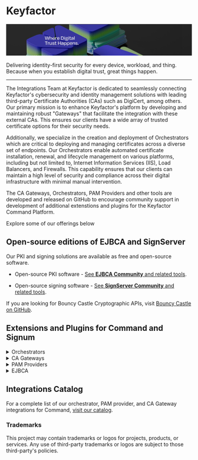 # Keyfactor
<img src="wearekeyfactor_cover.jpg"/>

Delivering identity-first security for every device, workload, and thing. Because when you establish digital trust, great things happen.

---

The Integrations Team at Keyfactor is dedicated to seamlessly connecting Keyfactor's cybersecurity and identity management solutions with leading third-party Certificate Authorities (CAs) such as DigiCert, among others. Our primary mission is to enhance Keyfactor's platform by developing and maintaining robust "Gateways" that facilitate the integration with these external CAs. This ensures our clients have a wide array of trusted certificate options for their security needs.

Additionally, we specialize in the creation and deployment of Orchestrators which are critical to deploying and managing certificates across a diverse set of endpoints. Our Orchestrators enable automated certificate installation, renewal, and lifecycle management on various platforms, including but not limited to, Internet Information Services (IIS), Load Balancers, and Firewalls. This capability ensures that our clients can maintain a high level of security and compliance across their digital infrastructure with minimal manual intervention.

The CA Gateways, Orchestrators, PAM Providers and other tools are developed and released on GitHub to encourage community support in development of additional extenstions and plugins for the Keyfactor Command Platform.

Explore some of our offerings below

## Open-source editions of EJBCA and SignServer 

Our PKI and signing solutions are available as free and open-source software. 

- Open-source PKI software - [See **EJBCA Community** and related tools](https://github.com/search?q=org%3AKeyfactor%20ejbca&type=repositories&s=stars).

- Open-source signing software - [See **SignServer Community** and related tools](https://github.com/search?q=org%3AKeyfactor+signserver&type=repositories&s=stars).

If you are looking for Bouncy Castle Cryptographic APIs, visit [Bouncy Castle on GitHub](https://github.com/bcgit). 

## Extensions and Plugins for Command and Signum
<details>
	<summary>Orchestrators</summary>

# [All Orchestrators](https://github.com/orgs/Keyfactor/repositories?q=keyfactor-universal-orchestrator&type=public&language=&sort=stargazers)

<table>
  <tr>
    <td colspan=3>
      Some of the most starred Universal Orchestrator extensions
    </td>
  </tr>
  <tr>
    <td>
      <a href="https://github.com/Keyfactor/iis-orchestrator">
        <img src="https://avatars.githubusercontent.com/u/6154722?s=200&v=4" alt="IIS/WinCert Orchestrator" title="IIS/WinCert Orchestrator" width="75">
      </a>
    </td>
    <td>
      <a href="https://github.com/Keyfactor/azurekeyvault-orchestrator">
        <img src="https://avatars.githubusercontent.com/u/6844498?s=200&v=4" alt="Azure Key Vault Universal Orchestrator" title="Azure Key Vault Universal Orchestrator" width="75">
      </a>
    </td>
    <td>
      <a href="https://github.com/Keyfactor/aws-orchestrator">
        <img src="https://avatars.githubusercontent.com/u/2232217?s=200&v=4" alt="AWS Certificate Manager" title="AWS Certificate Manager" width="75">
      </a>
    </td>
  </tr>
  <tr>
    <td>
      <a href="https://github.com/Keyfactor/paloalto-firewall-orchestrator">
        <img src="https://avatars.githubusercontent.com/u/4855743?s=200&v=4" alt="PaloAlto VM Firewall Orchestrator" title="PaloAlto VM Firewall Orchestrator" width="75">
      </a>
    </td>
    <td>
      <a href="https://github.com/Keyfactor/akamai-cps-orchestrator">
        <img src="https://avatars.githubusercontent.com/u/5497190?s=200&v=4" alt="Akamai Certificate Provisioning System Orchestrator" title="Akamai Certificate Provisioning System Orchestrator" width="75">
      </a>
    </td>
    <td>
      <a href="https://github.com/Keyfactor/f5-rest-orchestrator">
        <img src="https://avatars.githubusercontent.com/u/8935905?s=200&v=4" alt="F5Networks Rest Orchestrator" title="F5Networks Rest Orchestrator" width="75">
      </a>
    </td>
  </tr>
  <tr>
    <td colspan=3>
      <a href="https://github.com/orgs/Keyfactor/repositories?q=keyfactor-universal-orchestrator&type=public&language=&sort=stargazers">Click here for our full list of Universal Orchestrators</a>
    </td>
  </tr>
</table>

</details> 

<details>
	<summary>CA Gateways</summary>

# [All CA Gateways](https://github.com/orgs/Keyfactor/repositories?q=keyfactor-cagateway&type=public&language=&sort=stargazers)

<table>
  <tr>
    <td colspan=3>
      Some of the most starred CA Gateway extensions
    </td>
  </tr>
  <tr>
    <td>
      <a href="https://github.com/Keyfactor/godaddy-cagateway">
        <img src="https://avatars.githubusercontent.com/u/1406546?s=200&v=4" alt="GoDaddy Gateway" title="GoDaddy Gateway" width="75">
      </a>
    </td>
    <td>
      <a href="https://github.com/Keyfactor/digicert-certcentral-cagateway">
        <img src="https://avatars.githubusercontent.com/u/11575539?s=200&v=4" alt="DigiCert CertCentral Gateway" title="DigiCert CertCentral Gateway" width="75">
      </a>
    </td>
    <td>
      <a href="https://github.com/Keyfactor/entrust-cagateway">
        <img src="https://www.entrust.com/-/media/entrust/corporate/logo-entrust.svg" alt="Entrust Gateway" title="Entrust Gateway" width="75">
      </a>
    </td>
  </tr>
  <tr>
    <td>
      <a href="https://github.com/Keyfactor/sectigo-certmanager-cagateway">
        <img src="https://avatars.githubusercontent.com/u/13418598?s=200&v=4" alt="Sectigo Gateway" title="Sectigo Gateway" width="75">
      </a>
    </td>
    <td></td>
    <td></td>
  </tr>
  <tr>
    <td colspan=3>
      <a href="https://github.com/orgs/Keyfactor/repositories?q=keyfactor-cagateway&type=public&language=&sort=stargazers">Click here for our full list of CA Gateway extensions</a>
    </td>
  </tr>
</table>

</details> 

<details>
	<summary>PAM Providers</summary>

# [All PAM Providers](https://github.com/orgs/Keyfactor/repositories?q=keyfactor-pam&type=public&language=&sort=stargazers)

<table>
  <tr>
    <td colspan=3>
      Some of the most starred PAM Provider  plugins
    </td>
  </tr>
    <td>
      <a href="https://github.com/Keyfactor/cyberark-credentialprovider-pam">
        <img src="https://avatars.githubusercontent.com/u/30869256?s=200&v=4" alt="CyberArk Credential Provider" title="CyberArk Credential Provider" width="75">
      </a>
    </td>
    <td>
      <a href="https://github.com/Keyfactor/delinea-secretserver-pam">
        <img src="https://media.licdn.com/dms/image/C560BAQGhHJZqbWPI7Q/company-logo_200_200/0/1643468128461/delinea_logo?e=2147483647&v=beta&t=i-k1OBNM26VggBZk_mp3JpZLFy62C2eDXhYoS6EUN9s" alt="Delinea SecretServer" title="Delinea SecretServer" width="75">
      </a>
    </td>
    <td>
      <a href="https://github.com/Keyfactor/beyondtrust-beyondinsight-pam">
        <img src="https://avatars.githubusercontent.com/u/21182961?s=200&v=4" alt="BeyondTrust" title="BeyondTrust" width="75">
      </a>
    </td>
  </tr>
  <tr>
    <td>
      <a href="https://github.com/Keyfactor/hashicorp-vault-pam">
        <img src="https://avatars.githubusercontent.com/u/761456?s=200&v=4" alt="HashiCorp Vault" title="HashiCorp Vault" width="75">
      </a>
    </td>
    <td>
      <a href="https://github.com/Keyfactor/gcp-secretmanager-pam">
        <img src="https://avatars.githubusercontent.com/u/2810941?s=200&v=4" alt="Google Secret Manager" title="Google Secret Manager" width="75">
      </a>
    </td>
    <td></td>
  </tr>
  <tr>
    <td colspan=3>
      <a href="https://github.com/orgs/Keyfactor/repositories?q=keyfactor-pam&type=public&language=&sort=stargazers">Click here for our full list of PAM Provider plugins</a>
    </td>
  </tr>
</table>

</details> 
<details>
	<summary>EJBCA</summary>

# [All EJBCA Repositories](https://github.com/orgs/Keyfactor/repositories?q=ejbca&type=public&language=&sort=stargazers)

<table>
  <tr>
    <td colspan=3>
      Some of the most starred EJBCA Repositories
    </td>
  </tr>
    <td>
      <a href="https://github.com/Keyfactor/ejbca-vault-pki-engine">
        <img src="https://hub.docker.com/api/media/repos_logo/v1/library%2Fvault" alt="CEJBCA PKI Vault" title="EJBCA PKI Vault" width="75">
      </a>
    </td>
    <td>
      <a href="https://github.com/Keyfactor/ejbca-cert-manager-issuer">
        <img src="https://github.com/cert-manager/cert-manager/raw/master/logo/logo-small.png" alt="EJBCA Cert Manager Issuer" title="EJBCA Cert Manager Issuer" width="75">
      </a>
    </td>
    <td>
      <a href="https://github.com/Keyfactor/ejbca-k8s-csr-signer">
        <img src="https://kubernetes.io/images/favicon.png" alt="Kubernetes logo" title="K8s" align="left" height="75" >
      </a>
    </td>
  </tr>
  <tr>
    <td colspan=3>
      <a href="https://github.com/orgs/Keyfactor/repositories?q=ejbca&type=public&language=&sort=stargazers">Click here for our full list of EJBCA repositories</a>
    </td>
  </tr>
</table>

</details> 


## Integrations Catalog
For a complete list of our orchestrator, PAM provider, and CA Gateway integrations for Command, [visit our catalog](https://keyfactor.github.io/integrations-catalog/).

### Trademarks
This project may contain trademarks or logos for projects, products, or services. Any use of third-party trademarks or logos are subject to those third-party's policies.

